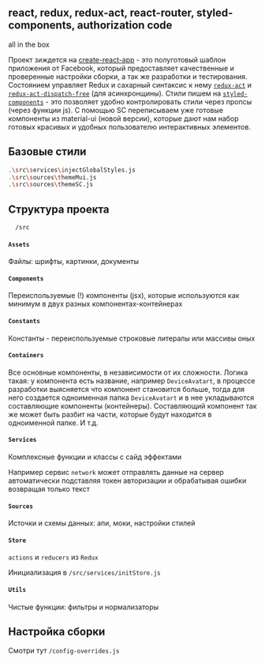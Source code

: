 ## react, redux, redux-act, react-router, styled-components, authorization code
all in the box

Проект зиждется на [create-react-app](https://github.com/facebookincubator/create-react-app) - это полуготовый шаблон приложения от Facebook, который предоставляет качественные и проверенные настройки сборки, а так же разработки и тестирования.
Состоянием управляет Redux и сахарный синтаксис к нему [`redux-act`](https://www.npmjs.com/package/redux-act) и [`redux-act-dispatch-free`](https://www.npmjs.com/package/redux-act-dispatch-free) (для асинхронщины).
Стили пишем на [`styled-components`](https://www.styled-components.com/) - это позволяет удобно контролировать стили через пропсы (через функции js). С помощью SC переписываем уже готовые компоненты из material-ui (новой версии), которые дают нам набор готовых красивых и удобных пользователю интерактивных элементов.


## Базовые стили
```bash
.\src\services\injectGlobalStyles.js
.\src\sources\themeMui.js
.\src\sources\themeSC.js
```

## Структура проекта
```bash
  /src
```

#### `Assets`
Файлы: шрифты, картинки, документы

#### `Components`
Переиспользуемые (!) компоненты (jsx), которые используются как минимум в двух разных компонентах-контейнерах

#### `Constants`
Константы - переиспользуемые строковые литералы или массивы оных

#### `Containers`
Все основные компоненты, в независимости от их сложности. Логика такая: у компонента есть название, например `DeviceAvatart`, в процессе разработки выясняется что компонент становится больше, тогда для него создается одноименная папка `DeviceAvatart` и в нее укладываются составляющие компоненты (контейнеры). Составляющий компонент так же может быть разбит на части, которые будут находится в одноименной папке. И т.д.

#### `Services`
Комплексные функции и классы с сайд эффектами

Например сервис `network` может отправлять данные на сервер автоматически подставляя токен авторизации и обрабатывая ошибки возвращая только текст

#### `Sources`
Источки и схемы данных: апи, моки, настройки стилей

#### `Store`
`actions` и `reducers` из `Redux`

Инициализация в `/src/services/initStore.js`

#### `Utils`
Чистые функции: фильтры и нормализаторы

## Настройка сборки
Смотри тут `/config-overrides.js`
